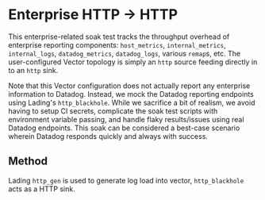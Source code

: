 # Enterprise HTTP -> HTTP

This enterprise-related soak test tracks the throughput overhead of enterprise
reporting components: `host_metrics`, `internal_metrics`, `internal_logs`,
`datadog_metrics`, `datadog_logs`, various `remap`s, etc. The user-configured
Vector topology is simply an `http` source feeding directly in to an `http`
sink.

Note that this Vector configuration does not actually report any enterprise
information to Datadog. Instead, we mock the Datadog reporting endpoints using
Lading's `http_blackhole`. While we sacrifice a bit of realism, we avoid having
to setup CI secrets, complicate the soak test scripts with environment variable
passing, and handle flaky results/issues using real Datadog endpoints. This soak
can be considered a best-case scenario wherein Datadog responds quickly and
always with success.

## Method

Lading `http_gen` is used to generate log load into vector, `http_blackhole`
acts as a HTTP sink.
